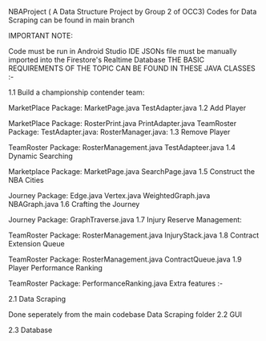 NBAProject ( A Data Structure Project by Group 2 of OCC3)
Codes for Data Scraping can be found in main branch

IMPORTANT NOTE:

Code must be run in Android Studio IDE
JSONs file must be manually imported into the Firestore's Realtime Database
THE BASIC REQUIREMENTS OF THE TOPIC CAN BE FOUND IN THESE JAVA CLASSES :-

1.1 Build a championship contender team:

MarketPlace Package:
MarketPage.java
TestAdapter.java
1.2 Add Player

MarketPlace Package:
  RosterPrint.java
  PrintAdapter.java
TeamRoster Package:
  TestAdapter.java:
  RosterManager.java:
1.3 Remove Player

TeamRoster Package:
RosterManagement.java
TestAdapteer.java
1.4 Dynamic Searching

Marketplace Package:
MarketPage.java
SearchPage.java
1.5 Construct the NBA Cities

Journey Package:
Edge.java
Vertex.java
WeightedGraph.java
NBAGraph.java
1.6 Crafting the Journey

Journey Package:
GraphTraverse.java
1.7 Injury Reserve Management:

TeamRoster Package:
RosterManagement.java
InjuryStack.java
1.8 Contract Extension Queue

TeamRoster Package:
RosterManagement.java
ContractQueue.java
1.9 Player Performance Ranking

TeamRoster Package:
PerformanceRanking.java
Extra features :-

2.1 Data Scraping

Done seperately from the main codebase
Data Scraping folder
2.2 GUI

2.3 Database
